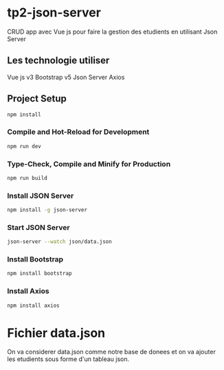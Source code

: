 # tp2-json-server

CRUD app avec Vue js pour faire la gestion des etudients en utilisant Json Server

## Les technologie utiliser

Vue js v3
Bootstrap v5
Json Server 
Axios

## Project Setup

```sh
npm install
```

### Compile and Hot-Reload for Development

```sh
npm run dev
```

### Type-Check, Compile and Minify for Production

```sh
npm run build
```

### Install JSON Server

```sh
npm install -g json-server
```

### Start JSON Server

```sh
json-server --watch json/data.json
```
### Install Bootstrap

```sh
npm install bootstrap  
```

### Install Axios

```sh
npm install axios  
```

# Fichier data.json

On va considerer data.json comme notre base de donees et on va ajouter les etudients sous forme d'un tableau json.

